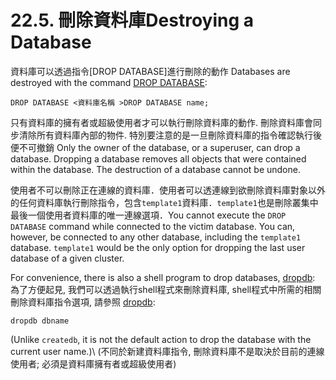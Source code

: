 # 22.5. 刪除資料庫Destroying a Database

資料庫可以透過指令[DROP DATABASE]進行刪除的動作 Databases are destroyed with the command [DROP DATABASE](https://www.postgresql.org/docs/13/sql-dropdatabase.html):

```
DROP DATABASE <資料庫名稱 >DROP DATABASE name;
```

只有資料庫的擁有者或超級使用者才可以執行刪除資料庫的動作. 刪除資料庫會同步清除所有資料庫內部的物件. 特別要注意的是一旦刪除資料庫的指令確認執行後便不可撤銷 Only the owner of the database, or a superuser, can drop a database. Dropping a database removes all objects that were contained within the database. The destruction of a database cannot be undone.

使用者不可以刪除正在連線的資料庫．使用者可以透連線到欲刪除資料庫對象以外的任何資料庫執行刪除指令，包含`template1`資料庫．`template1`也是刪除叢集中最後一個使用者資料庫的唯一連線選項．You cannot execute the `DROP DATABASE` command while connected to the victim database. You can, however, be connected to any other database, including the `template1` database. `template1` would be the only option for dropping the last user database of a given cluster.

For convenience, there is also a shell program to drop databases, [dropdb](https://www.postgresql.org/docs/13/app-dropdb.html):
為了方便起見, 我們可以透過執行shell程式來刪除資料庫, shell程式中所需的相關刪除資料庫指令選項, 請參照  [dropdb](https://www.postgresql.org/docs/14/app-dropdb.html):
```
dropdb dbname
```

(Unlike `createdb`, it is not the default action to drop the database with the current user name.)\\
(不同於新建資料庫指令, 刪除資料庫不是取決於目前的連線使用者; 必須是資料庫擁有者或超級使用者)

